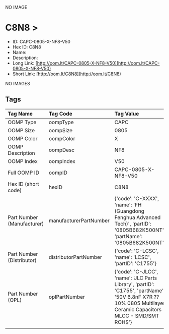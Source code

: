 


  
NO IMAGE  
# C8N8 > 

- ID: CAPC-0805-X-NF8-V50
- Hex ID: C8N8
- Name: 
- Description: 
- Long Link: [http://oom.lt/CAPC-0805-X-NF8-V50](http://oom.lt/CAPC-0805-X-NF8-V50)
- Short Link: [http://oom.lt/C8N8](http://oom.lt/C8N8)
  
NO IMAGES  
## Tags
  

|Tag Name|Tag Code|Tag Value|
| :--- | :--- | :--- |
|OOMP Type|oompType|CAPC|
|OOMP Size|oompSize|0805|
|OOMP Color|oompColor|X|
|OOMP Description|oompDesc|NF8|
|OOMP Index|oompIndex|V50|
|Full OOMP ID|oompID|CAPC-0805-X-NF8-V50|
|Hex ID (short code)|hexID|C8N8|
|Part Number (Manufacturer)|manufacturerPartNumber|{'code': 'C-XXXX', 'name': 'FH (Guangdong Fenghua Advanced Tech)', 'partID': '0805B682K500NT', 'partName': '0805B682K500NT'}|
|Part Number (Distributor)|distributorPartNumber|{'code': 'C-LCSC', 'name': 'LCSC', 'partID': 'C1755'}|
|Part Number (OPL)|oplPartNumber|{'code': 'C-JLCC', 'name': 'JLC Parts Library', 'partID': 'C1755', 'partName': '50V 6.8nF X7R ??10% 0805  Multilayer Ceramic Capacitors MLCC - SMD/SMT ROHS'}|
||||
